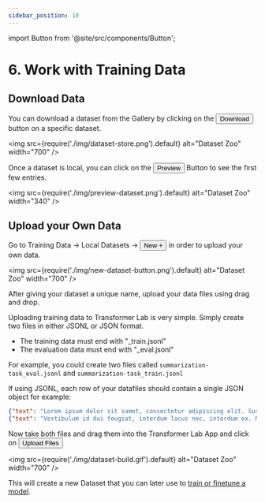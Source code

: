 ```yaml
---
sidebar_position: 10
---
```


import Button from '@site/src/components/Button';

# 6. Work with Training Data

## Download Data

You can download a dataset from the Gallery by clicking on the <Button>Download</Button> button on a specific dataset.

<img src={require('./img/dataset-store.png').default} alt="Dataset Zoo" width="700" />

Once a dataset is local, you can click on the <Button>Preview</Button> Button to see the first few entries.

<img src={require('./img/preview-dataset.png').default} alt="Dataset Zoo" width="340" />

## Upload your Own Data

Go to Training Data -> Local Datasets -> <Button>New +</Button> in order to upload your own data.

<img src={require('./img/new-dataset-button.png').default} alt="Dataset Zoo" width="700" />

After giving your dataset a unique name, upload your data files using drag and drop.

Uploading training data to Transformer Lab is very simple. Simply create two files in either JSONL or JSON format.

- The training data must end with "\_train.jsonl"
- The evaluation data must end with "\_eval.jsonl"

For example, you could create two files called `summarization-task_eval.jsonl` and `summarization-task_train.jsonl`

If using JSONL, each row of your datafiles should contain a single JSON object for example:

```json
{"text": "Lorem ipsum dolor sit samet, consectetur adipiscing elit. Suspendisse ut enim in risus cursus"}
{"text": "Vestibulum id dui feugiat, interdum lacus nec, interdum ex. Maecenas"}
```

Now take both files and drag them into the Transformer Lab App and click on <Button>Upload Files</Button>

<img src={require('./img/dataset-build.gif').default} alt="Dataset Zoo" width="700" />

This will create a new Dataset that you can later use to [train or finetune a model](./8-training.md).
